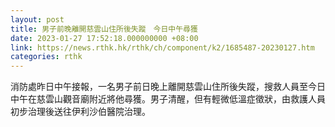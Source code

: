 ```yaml
---
layout: post
title: 男子前晚離開慈雲山住所後失蹤　今日中午尋獲
date: 2023-01-27 17:52:18.000000000 +08:00
link: https://news.rthk.hk/rthk/ch/component/k2/1685487-20230127.htm
categories: rthk
---
```


消防處昨日中午接報，一名男子前日晚上離開慈雲山住所後失蹤，搜救人員至今日中午在慈雲山觀音廟附近將他尋獲。男子清醒，但有輕微低溫症徵狀，由救護人員初步治理後送往伊利沙伯醫院治理。
